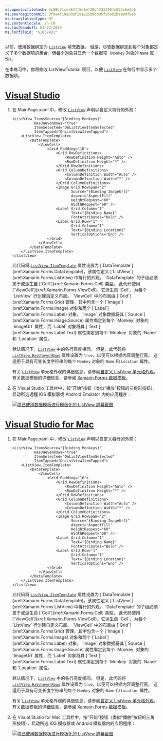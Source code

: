 ```yaml
---
ms.openlocfilehash: 3c88b71cea834f5e6ef20d43332904c052c6e3a6
ms.sourcegitcommit: 3f0e4f10e5def19122588bb05f26ab2baa9df6eb
ms.translationtype: HT
ms.contentlocale: zh-CN
ms.lasthandoff: 01/23/2020
ms.locfileid: "61037431"
---
```

以前，使用数据绑定为 [`ListView`](xref:Xamarin.Forms.ListView) 填充数据。 但是，尽管数据绑定到每个对象都定义了多个数据项的集合，但每个对象只显示一个数据项（`Monkey` 对象的 `Name` 属性）。

在本练习中，你将修改 ListViewTutorial 项目，以便 [`ListView`](xref:Xamarin.Forms.ListView) 在每行中显示多个数据项。

# <a name="visual-studiotabvswin"></a>[Visual Studio](#tab/vswin)

1. 在 MainPage.xaml 中，修改 [`ListView`](xref:Xamarin.Forms.Image) 声明以自定义每行的外观：

    ```xaml
    <ListView ItemsSource="{Binding Monkeys}"
              HasUnevenRows="true"
              ItemSelected="OnListViewItemSelected"
              ItemTapped="OnListViewItemTapped">
        <ListView.ItemTemplate>
            <DataTemplate>
                <ViewCell>
                    <Grid Padding="10">
                        <Grid.RowDefinitions>
                            <RowDefinition Height="Auto" />
                            <RowDefinition Height="*" />
                        </Grid.RowDefinitions>
                        <Grid.ColumnDefinitions>
                            <ColumnDefinition Width="Auto" />
                            <ColumnDefinition Width="*" />
                        </Grid.ColumnDefinitions>
                        <Image Grid.RowSpan="2"
                               Source="{Binding ImageUrl}"
                               Aspect="AspectFill"
                               HeightRequest="60"
                               WidthRequest="60" />
                        <Label Grid.Column="1"
                               Text="{Binding Name}"
                               FontAttributes="Bold" />
                        <Label Grid.Row="1"
                               Grid.Column="1"
                               Text="{Binding Location}"
                               VerticalOptions="End" />
                    </Grid>
                </ViewCell>
            </DataTemplate>
        </ListView.ItemTemplate>
    </ListView>
    ```

    此代码将 [`ListView.ItemTemplate`](xref:Xamarin.Forms.ItemsView`1.ItemTemplate) 属性设置为 [`DataTemplate`](xref:Xamarin.Forms.DataTemplate)，该属性定义 [`ListView`](xref:Xamarin.Forms.ListView) 中每行的外观。 `DataTemplate` 的子级必须属于或派生自 [`Cell`](xref:Xamarin.Forms.Cell) 类型。 此代码使用 [`ViewCell`](xref:Xamarin.Forms.ViewCell)，它派生自 `Cell`，为每个 `ListView` 行创建自定义布局。 `ViewCell` 中的布局由 [`Grid`](xref:Xamarin.Forms.Grid) 管理，其中包含一个 [`Image`](xref:Xamarin.Forms.Image) 对象和两个 [`Label`](xref:Xamarin.Forms.Label) 对象。 `Image` 对象数据将其 [`Source`](xref:Xamarin.Forms.Image.Source) 属性绑定到每个 `Monkey` 对象的 `ImageUrl` 属性，而 `Label` 对象将其 [`Text`](xref:Xamarin.Forms.Label.Text) 属性绑定到每个 `Monkey` 对象的 `Name` 和 `Location` 属性。

    默认情况下，[`ListView`](xref:Xamarin.Forms.ListView) 中的各行高度相同。 但是，此代码将 [`ListView.HasUnevenRows`](xref:Xamarin.Forms.ListView.HasUnevenRows) 属性设置为 `true`，以便可以根据内容调整行高。 这适用于具有可变长度字符串的每个 `Monkey` 对象的 `Name` 和 `Location` 属性。

    有关 [`ListView`](xref:Xamarin.Forms.ListView) 单元格外观的详细信息，请参阅[自定义 ListView 单元格外观](~/xamarin-forms/user-interface/listview/customizing-cell-appearance.md)。 有关数据模板的详细信息，请参阅 [Xamarin.Forms 数据模板](~/xamarin-forms/app-fundamentals/templates/data-templates/index.md)。

1. 在 Visual Studio 工具栏中，按“开始”按钮（类似“播放”按钮的三角形按钮），启动所选远程 iOS 模拟器或 Android Emulator 内的应用程序：

    [![项已使用数据模板进行模板化的 ListView 屏幕截图](../images/customize-cell-appearance.png "显示模板化数据的 ListView")](../images/customize-cell-appearance-large.png#lightbox "显示模板化数据的 ListView")

# <a name="visual-studio-for-mactabvsmac"></a>[Visual Studio for Mac](#tab/vsmac)

1. 在 MainPage.xaml 中，修改 [`ListView`](xref:Xamarin.Forms.Image) 声明以自定义每行的外观：

    ```xaml
    <ListView ItemsSource="{Binding Monkeys}"
              HasUnevenRows="true"
              ItemSelected="OnListViewItemSelected"
              ItemTapped="OnListViewItemTapped">
        <ListView.ItemTemplate>
            <DataTemplate>
                <ViewCell>
                    <Grid Padding="10">
                        <Grid.RowDefinitions>
                            <RowDefinition Height="Auto" />
                            <RowDefinition Height="*" />
                        </Grid.RowDefinitions>
                        <Grid.ColumnDefinitions>
                            <ColumnDefinition Width="Auto" />
                            <ColumnDefinition Width="*" />
                        </Grid.ColumnDefinitions>
                        <Image Grid.RowSpan="2"
                               Source="{Binding ImageUrl}"
                               Aspect="AspectFill"
                               HeightRequest="60"
                               WidthRequest="60" />
                        <Label Grid.Column="1"
                               Text="{Binding Name}"
                               FontAttributes="Bold" />
                        <Label Grid.Row="1"
                               Grid.Column="1"
                               Text="{Binding Location}"
                               VerticalOptions="End" />
                    </Grid>
                </ViewCell>
            </DataTemplate>
        </ListView.ItemTemplate>
    </ListView>
    ```

    此代码将 [`ListView.ItemTemplate`](xref:Xamarin.Forms.ItemsView`1.ItemTemplate) 属性设置为 [`DataTemplate`](xref:Xamarin.Forms.DataTemplate)，该属性定义 [`ListView`](xref:Xamarin.Forms.ListView) 中每行的外观。 `DataTemplate` 的子级必须属于或派生自 [`Cell`](xref:Xamarin.Forms.Cell) 类型。 此代码使用 [`ViewCell`](xref:Xamarin.Forms.ViewCell)，它派生自 `Cell`，为每个 `ListView` 行创建自定义布局。 `ViewCell` 中的布局由 [`Grid`](xref:Xamarin.Forms.Grid) 管理，其中包含一个 [`Image`](xref:Xamarin.Forms.Image) 对象和两个 [`Label`](xref:Xamarin.Forms.Label) 对象。 `Image` 对象数据将其 [`Source`](xref:Xamarin.Forms.Image.Source) 属性绑定到每个 `Monkey` 对象的 `ImageUrl` 属性，而 `Label` 对象将其 [`Text`](xref:Xamarin.Forms.Label.Text) 属性绑定到每个 `Monkey` 对象的 `Name` 和 `Location` 属性。

    默认情况下，[`ListView`](xref:Xamarin.Forms.ListView) 中的各行高度相同。 但是，此代码将 [`ListView.HasUnevenRows`](xref:Xamarin.Forms.ListView.HasUnevenRows) 属性设置为 `true`，以便可以根据内容调整行高。 这适用于具有可变长度字符串的每个 `Monkey` 对象的 `Name` 和 `Location` 属性。

    有关 [`ListView`](xref:Xamarin.Forms.ListView) 单元格外观的详细信息，请参阅[自定义 ListView 单元格外观](~/xamarin-forms/user-interface/listview/customizing-cell-appearance.md)。 有关数据模板的详细信息，请参阅 [Xamarin.Forms 数据模板](~/xamarin-forms/app-fundamentals/templates/data-templates/index.md)。

1. 在 Visual Studio for Mac 工具栏中，按“开始”按钮（类似“播放”按钮的三角形按钮），启动所选 iOS 模拟器或 Android 模拟器内的应用程序：

    [![项已使用数据模板进行模板化的 ListView 屏幕截图](../images/customize-cell-appearance.png "显示模板化数据的 ListView")](../images/customize-cell-appearance-large.png#lightbox "显示模板化数据的 ListView")
